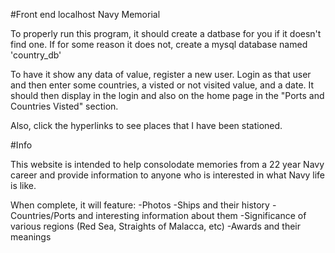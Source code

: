 #Front end localhost Navy Memorial

To properly run this program, it should create a datbase for you if it doesn't find one. 
If for some reason it does not, create a mysql database named 'country_db'

To have it show any data of value, register a new user. Login as that user and 
then enter some countries, a visted or not visited value, and a date. It should then 
display in the login and also on the home page in the "Ports and Countries Visted" section.

Also, click the hyperlinks to see places that I have been stationed. 

#Info 

This website is intended to help consolodate memories from a 22 year Navy career and provide information to 
anyone who is interested in what Navy life is like.

When complete, it will feature:
-Photos
-Ships and their history
-Countries/Ports and interesting information about them
-Significance of various regions (Red Sea, Straights of Malacca, etc)
-Awards and their meanings
